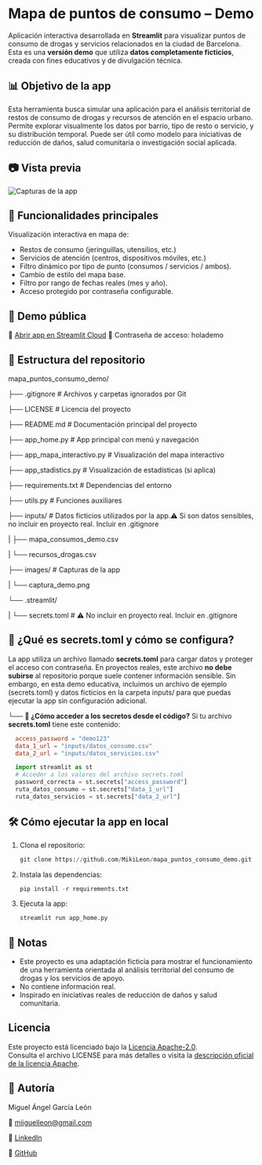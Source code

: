 # **Mapa de puntos de consumo – Demo**

Aplicación interactiva desarrollada en **Streamlit** para visualizar puntos de consumo de drogas y servicios relacionados en la ciudad de Barcelona.
Esta es una **versión demo** que utiliza **datos completamente ficticios**, creada con fines educativos y de divulgación técnica.


## **📊 Objetivo de la app**
Esta herramienta busca simular una aplicación para el análisis territorial de restos de consumo de drogas y recursos de atención en el espacio urbano.
Permite explorar visualmente los datos por barrio, tipo de resto o servicio, y su distribución temporal.
Puede ser útil como modelo para iniciativas de reducción de daños, salud comunitaria o investigación social aplicada.

## **📷 Vista previa**

![Capturas de la app](images)


## **🚀 Funcionalidades principales**

Visualización interactiva en mapa de:
- Restos de consumo (jeringuillas, utensilios, etc.)
- Servicios de atención (centros, dispositivos móviles, etc.)
- Filtro dinámico por tipo de punto (consumos / servicios / ambos).
- Cambio de estilo del mapa base.
- Filtro por rango de fechas reales (mes y año).
- Acceso protegido por contraseña configurable.

## **🧪 Demo pública**

🔗 [Abrir app en Streamlit Cloud](https://mapapuntosdeconsumodemo.streamlit.app/)
🔐 Contraseña de acceso: holademo


## **📁 Estructura del repositorio**

mapa_puntos_consumo_demo/

├── .gitignore               # Archivos y carpetas ignorados por Git

├── LICENSE                  # Licencia del proyecto

├── README.md                # Documentación principal del proyecto

├── app_home.py              # App principal con menú y navegación

├── app_mapa_interactivo.py  # Visualización del mapa interactivo

├── app_stadistics.py        # Visualización de estadísticas (si aplica)

├── requirements.txt         # Dependencias del entorno

├── utils.py                 # Funciones auxiliares

├── inputs/                  # Datos ficticios utilizados por la app.⚠️ Si son datos sensibles, no incluir en proyecto real. Incluir en .gitignore

|  ├── mapa_consumos_demo.csv

|  └── recursos_drogas.csv

├── images/                 # Capturas de la app

|   └── captura_demo.png

└── .streamlit/

|  └── secrets.toml         # ⚠️ No incluir en proyecto real. Incluir en .gitignore
   

## **🔐 ¿Qué es secrets.toml y cómo se configura?**

La app utiliza un archivo llamado **secrets.toml** para cargar datos y proteger el acceso con contraseña.
En proyectos reales, este archivo **no debe subirse** al repositorio porque suele contener información sensible.
Sin embargo, en esta demo educativa, incluimos un archivo de ejemplo (secrets.toml) y datos ficticios
en la carpeta inputs/ para que puedas ejecutar la app sin configuración adicional.

└── **🧩 ¿Cómo acceder a los secretos desde el código?**
    Si tu archivo **secrets.toml** tiene este contenido:
    
  ``` toml
    access_password = "demo123"
    data_1_url = "inputs/datos_consumo.csv"
    data_2_url = "inputs/datos_servicios.csv"
  ```

  ``` python
    import streamlit as st
    # Acceder a los valores del archivo secrets.toml
    password_correcta = st.secrets["access_password"]
    ruta_datos_consumo = st.secrets["data_1_url"]
    ruta_datos_servicios = st.secrets["data_2_url"]
```


## 🛠️ **Cómo ejecutar la app en local**

1. Clona el repositorio:
   ``` python
   git clone https://github.com/MikiLeon/mapa_puntos_consumo_demo.git
   ```
2. Instala las dependencias:
   ``` python
   pip install -r requirements.txt
   ```
3. Ejecuta la app:
   ``` python
   streamlit run app_home.py
   ```
   

## 📌 **Notas**

- Este proyecto es una adaptación ficticia para mostrar el funcionamiento de
  una herramienta orientada al análisis territorial del consumo de drogas y los servicios de apoyo.
- No contiene información real.
- Inspirado en iniciativas reales de reducción de daños y salud comunitaria.

## Licencia

Este proyecto está licenciado bajo la [Licencia Apache-2.0](LICENSE).  
Consulta el archivo LICENSE para más detalles o visita la [descripción oficial de la licencia Apache]( http://www.apache.org/licenses/).

  ## 👤 **Autoría**
  
  Miguel Ángel García León
  
  📧 miiguelleon@gmail.com
  
  🔗 [LinkedIn](www.linkedin.com/in/miguel-ángel-garcía-león)
  
  🔗 [GitHub](https://github.com/MikiLeon)
   









    
